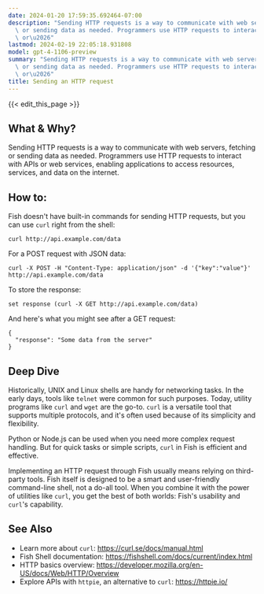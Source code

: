 ```yaml
---
date: 2024-01-20 17:59:35.692464-07:00
description: "Sending HTTP requests is a way to communicate with web servers, fetching\
  \ or sending data as needed. Programmers use HTTP requests to interact with APIs\
  \ or\u2026"
lastmod: 2024-02-19 22:05:18.931808
model: gpt-4-1106-preview
summary: "Sending HTTP requests is a way to communicate with web servers, fetching\
  \ or sending data as needed. Programmers use HTTP requests to interact with APIs\
  \ or\u2026"
title: Sending an HTTP request
---
```


{{< edit_this_page >}}

## What & Why?

Sending HTTP requests is a way to communicate with web servers, fetching or sending data as needed. Programmers use HTTP requests to interact with APIs or web services, enabling applications to access resources, services, and data on the internet.

## How to:

Fish doesn't have built-in commands for sending HTTP requests, but you can use `curl` right from the shell:

```Fish
curl http://api.example.com/data
```

For a POST request with JSON data:

```Fish
curl -X POST -H "Content-Type: application/json" -d '{"key":"value"}' http://api.example.com/data
```

To store the response:

```Fish
set response (curl -X GET http://api.example.com/data)
```

And here's what you might see after a GET request:

```Fish
{
  "response": "Some data from the server"
}
```

## Deep Dive

Historically, UNIX and Linux shells are handy for networking tasks. In the early days, tools like `telnet` were common for such purposes. Today, utility programs like `curl` and `wget` are the go-to. `curl` is a versatile tool that supports multiple protocols, and it's often used because of its simplicity and flexibility.

Python or Node.js can be used when you need more complex request handling. But for quick tasks or simple scripts, `curl` in Fish is efficient and effective.

Implementing an HTTP request through Fish usually means relying on third-party tools. Fish itself is designed to be a smart and user-friendly command-line shell, not a do-all tool. When you combine it with the power of utilities like `curl`, you get the best of both worlds: Fish's usability and `curl`'s capability.

## See Also

- Learn more about `curl`: https://curl.se/docs/manual.html
- Fish Shell documentation: https://fishshell.com/docs/current/index.html
- HTTP basics overview: https://developer.mozilla.org/en-US/docs/Web/HTTP/Overview
- Explore APIs with `httpie`, an alternative to `curl`: https://httpie.io/
